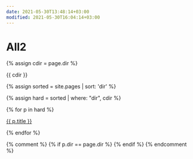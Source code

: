 ```yaml
---
date: 2021-05-30T13:48:14+03:00
modified: 2021-05-30T16:04:14+03:00
---
```


# All2

{% assign cdir = page.dir %}

{{ cdir }}

{% assign sorted = site.pages | sort: 'dir' %}

{% assign hard = sorted | where: "dir",  cdir %}


<div id="navigation">
{% for p in hard %}
<p><a href="{{ p.url }}">{{ p.title }}</a></p>
{% endfor %}
</div>

{% comment %}
{% if p.dir == page.dir %}
{% endif %}
{% endcomment %}
